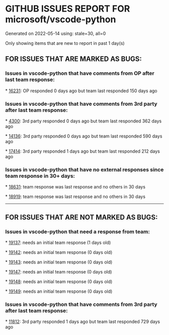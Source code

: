 
# GITHUB ISSUES REPORT FOR microsoft/vscode-python


Generated on 2022-05-14 using: stale=30, all=0


Only showing items that are new to report in past 1 day(s)


## FOR ISSUES THAT ARE MARKED AS BUGS:


### Issues in vscode-python that have comments from OP after last team response:


\* [16231](https://github.com/microsoft/vscode-python/issues/16231 "Interpreter does not show base pyenv versions when the env dirs are symbolic links"): OP responded 0 days ago but team last responded 150 days ago

### Issues in vscode-python that have comments from 3rd party after last team response:


\* [4300](https://github.com/microsoft/vscode-python/issues/4300 "Activate environment before debugging tests"): 3rd party responded 0 days ago but team last responded 362 days ago

\* [14136](https://github.com/microsoft/vscode-python/issues/14136 "Disable import sorting for virtualenv"): 3rd party responded 0 days ago but team last responded 590 days ago

\* [17414](https://github.com/microsoft/vscode-python/issues/17414 "Folders named 'py' result in &quot;Test result not found&quot;"): 3rd party responded 1 days ago but team last responded 212 days ago

### Issues in vscode-python that have no external responses since team response in 30+ days:


\* [18631](https://github.com/microsoft/vscode-python/issues/18631 "pytest doesn't use interpreter"): team response was last response and no others in 30 days

\* [18919](https://github.com/microsoft/vscode-python/issues/18919 "Go to Definition missing from menu"): team response was last response and no others in 30 days

---

## FOR ISSUES THAT ARE NOT MARKED AS BUGS:


### Issues in vscode-python that need a response from team:


\* [19137](https://github.com/microsoft/vscode-python/issues/19137 "&quot;code&quot; is not listed as a supported launch config property"): needs an initial team response (1 days old)

\* [19142](https://github.com/microsoft/vscode-python/issues/19142 "Users encounter error &quot;Cannot read properties of undefined (reading 'logger)&quot; when using vsocde"): needs an initial team response (0 days old)

\* [19143](https://github.com/microsoft/vscode-python/issues/19143 "Quick fix about importing method"): needs an initial team response (0 days old)

\* [19147](https://github.com/microsoft/vscode-python/issues/19147 "Extract Constant "): needs an initial team response (0 days old)

\* [19148](https://github.com/microsoft/vscode-python/issues/19148 "Refactor: Move Function or Class"): needs an initial team response (0 days old)

\* [19149](https://github.com/microsoft/vscode-python/issues/19149 "Detect and Refactor Duplicates (via Extract Method)"): needs an initial team response (0 days old)

### Issues in vscode-python that have comments from 3rd party after last team response:


\* [11812](https://github.com/microsoft/vscode-python/issues/11812 "Allow &quot;Run Python File in Terminal&quot; button to be configurable"): 3rd party responded 1 days ago but team last responded 729 days ago
